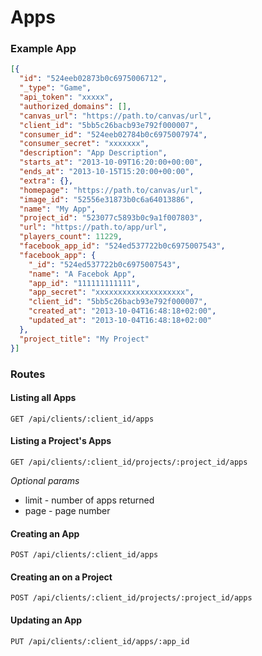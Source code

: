 # Apps

### Example App

```json
[{
  "id": "524eeb02873b0c6975006712",
  "_type": "Game",
  "api_token": "xxxxx",
  "authorized_domains": [],
  "canvas_url": "https://path.to/canvas/url",
  "client_id": "5bb5c26bacb93e792f000007",
  "consumer_id": "524eeb02784b0c6975007974",
  "consumer_secret": "xxxxxxx",
  "description": "App Description",
  "starts_at": "2013-10-09T16:20:00+00:00",
  "ends_at": "2013-10-15T15:20:00+00:00",
  "extra": {},
  "homepage": "https://path.to/canvas/url",
  "image_id": "52556e31873b0c6a64013886",
  "name": "My App",
  "project_id": "523077c5893b0c9a1f007803",
  "url": "https://path.to/app/url",
  "players_count": 11229,
  "facebook_app_id": "524ed537722b0c6975007543",
  "facebook_app": {
    "_id": "524ed537722b0c6975007543",
    "name": "A Facebok App",
    "app_id": "111111111111",
    "app_secret": "xxxxxxxxxxxxxxxxxxxx",
    "client_id": "5bb5c26bacb93e792f000007",
    "created_at": "2013-10-04T16:48:18+02:00",
    "updated_at": "2013-10-04T16:48:18+02:00"
  },
  "project_title": "My Project"
}]
```

### Routes 

#### Listing all Apps

`GET /api/clients/:client_id/apps`

#### Listing a Project's Apps

`GET /api/clients/:client_id/projects/:project_id/apps`

*Optional params*
* limit - number of apps returned
* page  - page number

#### Creating an App

`POST /api/clients/:client_id/apps`

#### Creating an on a Project

`POST /api/clients/:client_id/projects/:project_id/apps`

#### Updating an App

`PUT /api/clients/:client_id/apps/:app_id`
